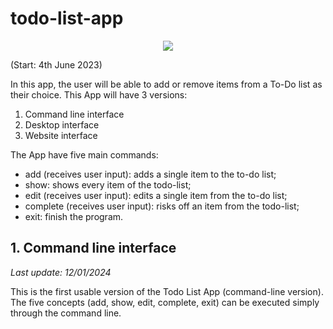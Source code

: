 # todo-list-app
<p align="center">
  <img src="https://github.com/anasanchesdev/todo-list-app/assets/135439323/7a5dda58-b6b8-4bac-b130-b9ad1d20f627" />
</p>
(Start: 4th June 2023)

In this app, the user will be able to add or remove items from a To-Do list as their choice.
This App will have 3 versions:
1. Command line interface 
2. Desktop interface
3. Website interface

The App have five main commands:
- add (receives user input): adds a single item to the to-do list;
- show: shows every item of the todo-list;
- edit (receives user input): edits a single item from the to-do list;
- complete (receives user input): risks off an item from the todo-list;
- exit: finish the program.
## 1. Command line interface

_Last update: 12/01/2024_

This is the first usable version of the Todo List App (command-line version). The five concepts (add, show, edit, complete, exit) can be executed simply through the command line.

[//]: # (#### Demonstration:)

[//]: # ()
[//]: # (![first-demo]&#40;readme_imgs/first-demo.png&#41;)

[//]: # ()
[//]: # (If the user types "add", the program will ask for the to-do:)

[//]: # ()
[//]: # (![add-demo]&#40;readme_imgs/add-demo.png&#41;)

[//]: # ()
[//]: # (Then the user can type "show" to see the enumerated list of to-dos:)

[//]: # ()
[//]: # (![show-demo]&#40;readme_imgs/show-demo.png&#41;)

[//]: # ()
[//]: # (If the user wants to edit a to-do, they should type "edit", then the app will ask for the number that corresponds to the to-do. After that, it will ask for the new to-do and replace it:)

[//]: # ()
[//]: # (![edit-demo]&#40;readme_imgs/edit-demo.png&#41;)

[//]: # ()
[//]: # (If the user wants to mark a to-do as complete, they should type "complete" and give the number that corresponds to the to-do &#40;similar to "edit"&#41;:)

[//]: # ()
[//]: # (![complete-demo]&#40;readme_imgs/complete-demo.png&#41;)

[//]: # ()
[//]: # (Finally, if the user wants to exit the app, they should type "exit":)

[//]: # ()
[//]: # (![exit-demo]&#40;readme_imgs/exit.png&#41;)
